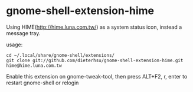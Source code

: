 gnome-shell-extension-hime
==========================

Using HIME(http://hime.luna.com.tw/) as a system status icon, instead a message tray.


usage:

    cd ~/.local/share/gnome-shell/extensions/
    git clone git://github.com/dieterhsu/gnome-shell-extension-hime.git hime@hime.luna.com.tw


Enable this extension on gnome-tweak-tool, then
press ALT+F2, r, enter to restart gnome-shell or relogin
